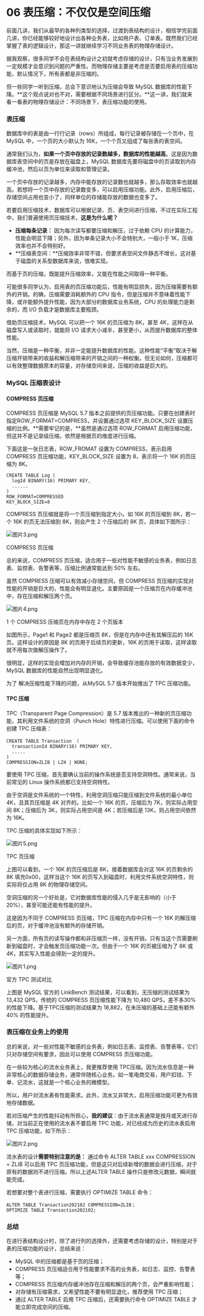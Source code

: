 # 06 表压缩：不仅仅是空间压缩

前面几讲，我们从最早的各种列类型的选择，过渡到表结构的设计，相信学完前面几讲，你已经能够较好地设计出各种业务表，比如用户表、订单表。既然我们已经掌握了表的逻辑设计，那这一讲就继续学习不同业务表的物理存储设计。

据我观察，很多同学不会在表结构设计之初就考虑存储的设计，只有当业务发展到一定规模才会意识到问题的严重性。而物理存储主要是考虑是否要启用表的压缩功能，默认情况下，所有表都是非压缩的。

但一些同学一听到压缩，总会下意识地认为压缩会导致 MySQL 数据库的性能下降。\*\*这个观点说对也不对，需要根据不同场景进行区分。\*\*这一讲，我们就来看一看表的物理存储设计：不同场景下，表压缩功能的使用。

### 表压缩

数据库中的表是由一行行记录（rows）所组成，每行记录被存储在一个页中，在 MySQL 中，一个页的大小默认为 16K，一个个页又组成了每张表的表空间。

通常我们认为，**如果一个页中存放的记录数越多，数据库的性能越高**。这是因为数据库表空间中的页是存放在磁盘上，MySQL 数据库先要将磁盘中的页读取到内存缓冲池，然后以页为单位来读取和管理记录。

一个页中存放的记录越多，内存中能存放的记录数也就越多，那么存取效率也就越高。若想将一个页中存放的记录数变多，可以启用压缩功能。此外，启用压缩后，存储空间占用也变小了，同样单位的存储能存放的数据也变多了。

若要启用压缩技术，数据库可以根据记录、页、表空间进行压缩，不过在实际工程中，我们普遍使用页压缩技术，**这是为什么呢？**

- **压缩每条记录：** 因为每次读写都要压缩和解压，过于依赖 CPU 的计算能力，性能会明显下降；另外，因为单条记录大小不会特别大，一般小于 1K，压缩效率也并不会特别好。
- \*\*压缩表空间：\*\*压缩效率非常不错，但要求表空间文件静态不增长，这对基于磁盘的关系型数据库来说，很难实现。

而基于页的压缩，既能提升压缩效率，又能在性能之间取得一种平衡。

可能很多同学认为，启用表的页压缩功能后，性能有明显损失，因为压缩需要有额外的开销。的确，压缩需要消耗额外的 CPU 指令，但是压缩并不意味着性能下降，或许能额外提升性能，因为大部分的数据库业务系统，CPU 的处理能力是剩余的，而 I/O 负载才是数据库主要瓶颈。

借助页压缩技术，MySQL 可以把一个 16K 的页压缩为 8K，甚至 4K，这样在从磁盘写入或读取时，就能将 I/O 请求大小减半，甚至更小，从而提升数据库的整体性能。

当然，压缩是一种平衡，并非一定能提升数据库的性能。这种性能“平衡”取决于解压缩开销带来的收益和解压缩带来的开销之间的一种权衡。但无论如何，压缩都可以有效整理数据原本的容量，对存储空间来说，压缩的收益是巨大的。

### MySQL 压缩表设计

#### COMPRESS 页压缩

COMPRESS 页压缩是 MySQL 5.7 版本之前提供的页压缩功能。只要在创建表时指定ROW_FORMAT=COMPRESS，并设置通过选项 KEY_BLOCK_SIZE 设置压缩的比例。\*\*需要牢记的是，\*\*虽然是通过选项 ROW_FORMAT 启用压缩功能，但这并不是记录级压缩，依然是根据页的维度进行压缩。

下面这是一张日志表，ROW_FROMAT 设置为 COMPRESS，表示启用 COMPRESS 页压缩功能，KEY_BLOCK_SIZE 设置为 8，表示将一个 16K 的页压缩为 8K。

```
CREATE TABLE Log (
  logId BINARY(16) PRIMARY KEY,
  ......
)
ROW_FORMAT=COMPRESSED
KEY_BLOCK_SIZE=8
```

COMPRESS 页压缩就是将一个页压缩到指定大小。如 16K 的页压缩到 8K，若一个 16K 的页无法压缩到 8K，则会产生 2 个压缩后的 8K 页，具体如下图所示：

![图片3.png](assets/CioPOWCbdc-AOD9KAAGgLxfA42Y169.png)

COMPRESS 页压缩

总的来说，COMPRESS 页压缩，适合用于一些对性能不敏感的业务表，例如日志表、监控表、告警表等，压缩比例通常能达到 50% 左右。

虽然 COMPRESS 压缩可以有效减小存储空间，但 COMPRESS 页压缩的实现对性能的开销是巨大的，性能会有明显退化。主要原因是一个压缩页在内存缓冲池中，存在压缩和解压两个页。

![图片4.png](assets/CioPOWCbddiAAGQVAAI_A4jlbKM322.png)

1 个 COMPRESS 压缩页在内存中存在 2 个页版本

如图所示，Page1 和 Page2 都是压缩页 8K，但是在内存中还有其解压后的 16K 页。这样设计的原因是 8K 的页用于后续页的更新，16K 的页用于读取，这样读取就不用每次做解压操作了。

很明显，这样的实现会增加对内存的开销，会导致缓存池能存放的有效数据变少，MySQL 数据库的性能自然出现明显退化。

为了 解决压缩性能下降的问题，从MySQL 5.7 版本开始推出了 TPC 压缩功能。

#### TPC 压缩

TPC（Transparent Page Compression）是 5.7 版本推出的一种新的页压缩功能，其利用文件系统的空洞（Punch Hole）特性进行压缩。可以使用下面的命令创建 TPC 压缩表：

```
CREATE TABLE Transaction （
  transactionId BINARY(16) PRIMARY KEY,
  .....
)
COMPRESSION=ZLIB | LZ4 | NONE;
```

要使用 TPC 压缩，首先要确认当前的操作系统是否支持空洞特性。通常来说，当前常见的 Linux 操作系统都已支持空洞特性。

由于空洞是文件系统的一个特性，利用空洞压缩只能压缩到文件系统的最小单位 4K，且其页压缩是 4K 对齐的。比如一个 16K 的页，压缩后为 7K，则实际占用空间 8K；压缩后为 3K，则实际占用空间是 4K；若压缩后是 13K，则占用空间依然为 16K。

TPC 压缩的具体实现如下所示：

![图片5.png](assets/Cgp9HWCbdf6AHyKzAAEPeKy_lro447.png)

TPC 页压缩

上图可以看到，一个 16K 的页压缩后是 8K，接着数据库会对这 16K 的页剩余的 8K 填充0x00，这样当这个 16K 的页写入到磁盘时，利用文件系统空洞特性，则实际将仅占用 8K 的物理存储空间。

空洞压缩的另一个好处是，它对数据库性能的侵入几乎是无影响的（小于 20%），甚至可能还能有性能的提升。

这是因为不同于 COMPRESS 页压缩，TPC 压缩在内存中只有一个 16K 的解压缩后的页，对于缓冲池没有额外的存储开销。

另一方面，所有页的读写操作都和非压缩页一样，没有开销，只有当这个页需要刷新到磁盘时，才会触发页压缩功能一次。但由于一个 16K 的页被压缩为了 8K 或 4K，其实写入性能会得到一定的提升。

![图片1.png](assets/CioPOWCbdTKAMg8_AAFXxolLeJA293.png)

官方 TPC 测试对比

上图是 MySQL 官方的 LinkBench 测试结果，可以看到，无压缩的测试结果为 13,432 QPS，传统的 COMPRESS 页压缩性能下降为 10,480 QPS，差不多30%的性能下降。基于TPC压缩的测试结果为 18,882，在未压缩的基础上还能有额外 40% 的性能提升。

### 表压缩在业务上的使用

总的来说，对一些对性能不敏感的业务表，例如日志表、监控表、告警表等，它们只对存储空间有要求，因此可以使用 COMPRESS 页压缩功能。

在一些较为核心的流水业务表上，我更推荐使用 TPC压缩。因为流水信息是一种非常核心的数据存储业务，通常伴随核心业务。如一笔电商交易，用户扣钱、下单、记流水，这就是一个核心业务的微模型。

所以，用户对流水表有性能需求。此外，流水又非常大，启用压缩功能可更为有效地存储数据。

若对压缩产生的性能抖动有所担心，**我的建议**：由于流水表通常是按月或天进行存储，对当前正在使用的流水表不要启用 TPC 功能，对已经成为历史的流水表启用 TPC 压缩功能，如下所示：

![图片2.png](assets/Cgp9HWCbdRyAO8QQAAIDb8I7ubs097.png)

流水表的设计**需要特别注意的是：** 通过命令 ALTER TABLE xxx COMPRESSION = ZLIB 可以启用 TPC 页压缩功能，但是这只对后续新增的数据会进行压缩，对于原有的数据则不进行压缩。所以上述ALTER TABLE 操作只是修改元数据，瞬间就能完成。

若想要对整个表进行压缩，需要执行 OPTIMIZE TABLE 命令：

```
ALTER TABLE Transaction202102 COMPRESSION=ZLIB；
OPTIMIZE TABLE Transaction202102;
```

### 总结

在进行表结构设计时，除了进行列的选择外，还需要考虑存储的设计，特别是对于表的压缩功能的设计，总结来说：

- MySQL 中的压缩都是基于页的压缩；
- COMPRESS 页压缩适合用于性能要求不高的业务表，如日志、监控、告警表等；
- COMPRESS 页压缩内存缓冲池存在压缩和解压的两个页，会严重影响性能；
- 对存储有压缩需求，又希望性能不要有明显退化，推荐使用 TPC 压缩；
- 通过 ALTER TABLE 启用 TPC 压缩后，还需要执行命令 OPTIMIZE TABLE 才能立即完成空间的压缩。
